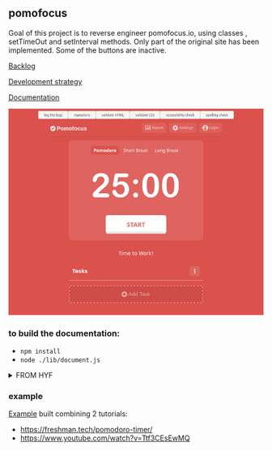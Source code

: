 ## pomofocus

Goal of this project is to reverse engineer pomofocus.io, using classes , setTimeOut and setInterval methods. Only part of the original site has been implemented. Some of the buttons are inactive. 

 
[Backlog](https://github.com/bermarte/pomofocus/blob/main/planning/backlog.md) 

[Development strategy](https://github.com/bermarte/pomofocus/blob/main/planning/development-strategy.md)  

[Documentation](https://github.com/bermarte/pomofocus/blob/main/DOCS.md)

<p align="center">
  <img src="https://github.com/bermarte/pomofocus/blob/main/public/imgs/screenshot.jpeg" alt="wireframe" width="800">
</p>

### to build the documentation:
- `npm install`
- `node ./lib/document.js`


<details>
<summary>FROM HYF</summary>
## Getting Started

This repository comes with some nice extras like testing, documentation and CI, but in it's heart it's just an HTML/CSS/JS website boilerplate.

### Development

To run this project locally you will need to open `index.html` in your browser using a local server. _LiveServer_, `http-server`, `study-lenses`, or any other local static server will work.

### Deployment

Push your changes, turn on GitHub pages, that's all!

When your project is deployed to GitHub pages there will be buttons rendered at the top of your page to validate your HTML, CSS, accessibility and spelling, plus a link back to the project repository.

### Installing Dependencies

There are no dependencies needed to run the website, everything is prepared to work with vanilla JavaScript. However, if you want to run tests or if you want to generate documentation for your project you will need to install the development dependencies:

- `npm install`

### Documentation

To document your project you will need to write a JSDoc comment for each function in the `/handlers` and `/app/todos.js`. You will also want to add an entry to the JSDoc in `/data.js` for each property you store in the object.

The JSDoc comments you write in the `/src` folder will be used to re-write the `DOCS.md` file each time you run `npm run document` from the root of your project.

### Testing

After installing the dev dependencies you can start writing and running tests for your .js files. Careful! In this project starter you can only test code that does not interact with the DOM, so only the `src/app/todos.js` functions will be testable (`view` methods will be tested in Node.js using `jsdom`). There are two options for running tests:

- _Individually_: You can run the tests in a single `.spec.js` using the VSCode debugger. Open the spec file you want to run, open the debugger pane, select the "current .spec.js file" option, then start debugging!
- _All at Once_: You can also run every `.spec.js` in the `/src` directory at the same time using `npm run test`. When you run the `npm run test` command all test results will be logged to the console, and a report file will be generated next to each spec file. These report files will be helpful when reviewing PRs to the `main`/`master` branch.

### Continuous Integration

This repository comes with a GitHub Action to re-build the documentation and run all the tests whenever you push to `master`/`main`, and each time you open a PR to `master`/`main`. You don't need to do anything, it works!

Having this CI action means that your master branch will always have the most up-to-date documentation, and that you can easily check test results when reviewing Pull Requests.

> ...
</details>

### example
[Example](https://bermarte.github.io/pomofocus/tutorial/index.html) built  combining 2 tutorials:
- https://freshman.tech/pomodoro-timer/
- https://www.youtube.com/watch?v=Ttf3CEsEwMQ

